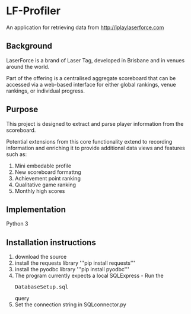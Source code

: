 # LF-Profiler
An application for retrieving data from http://iplaylaserforce.com


## Background

LaserForce is a brand of Laser Tag, developed in Brisbane and in venues around the world.

Part of the offering is a centralised aggregate scoreboard that can be accessed via a web-based interface for either global rankings, venue rankings, or individual progress.

## Purpose

This project is designed to extract and parse player information from the scoreboard.

Potential extensions from this core functionality extend to recording information and enriching it to provide additional data views and features such as:

 1. Mini embedable profile
 1. New scoreboard formattng
 2. Achievement point ranking
 3. Qualitative game ranking
 4. Monthly high scores

## Implementation

Python 3

## Installation instructions

1. download the source
2. install the requests library '''pip install requests'''
3. install the pyodbc library '''pip install pyodbc'''
4. The program currently expects a local SQLExpress - Run the <pre>DatabaseSetup.sql</pre> query
5. Set the connection string in SQLconnector.py
